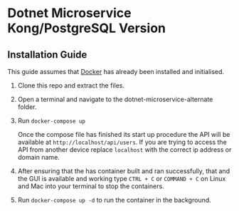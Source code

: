 # Dotnet Microservice Kong/PostgreSQL Version

## Installation Guide

This guide assumes that [Docker](https://docs.docker.com/get-docker/) has already been installed and initialised.

1. Clone this repo and extract the files.
2. Open a terminal and navigate to the dotnet-microservice-alternate folder.
3. Run `docker-compose up`
    
    Once the compose file has finished its start up procedure the API will be available at `http://localhost/api/users`. If you are trying to access the API from another device replace `localhost` with the correct ip address or domain name. 
    
4. After ensuring that the has container built and ran successfully, that and the GUI is available and working type `CTRL + C` or `COMMAND + C` on Linux and Mac into your terminal to stop the containers.
5. Run `docker-compose up -d` to run the container in the background.


